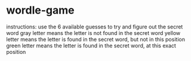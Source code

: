 # wordle-game
instructions:
use the 6 available guesses to try and figure out the secret word
gray letter means the letter is not found in the secret word
yellow letter means the letter is found in the secret word, but not in this position
green letter means the letter is found in the secret word, at this exact position
